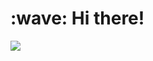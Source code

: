 <h1 align="left">:wave: Hi there!</h1>
<img src="https://github-readme-stats.vercel.app/api/wakatime?username=Atakku&api_domain=waka.catgirl.moe&bg_color=212121&title_color=E91E63&icon_color=E91E63&text_color=ffffff&custom_title=Atakku%27s%20Programming%20Stats&layout=compact">
